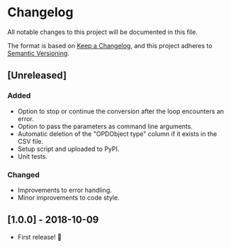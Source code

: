 # Changelog

All notable changes to this project will be documented in this file.

The format is based on [Keep a Changelog](https://keepachangelog.com/en/1.0.0/),
and this project adheres to [Semantic Versioning](https://semver.org/spec/v2.0.0.html).

## [Unreleased]

### Added
- Option to stop or continue the conversion after the loop encounters an error.
- Option to pass the parameters as command line arguments.
- Automatic deletion of the "OPDObject type" column if it exists in the CSV file.
- Setup script and uploaded to PyPI.
- Unit tests.

### Changed
- Improvements to error handling.
- Minor improvements to code style.

## [1.0.0] - 2018-10-09

- First release! :tada:
